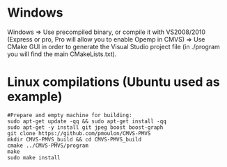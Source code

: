 # Windows
Windows => Use precompiled binary, or compile it with VS2008/2010 (Express or pro, Pro will allow you to enable Opemp in CMVS)
        => Use CMake GUI in order to generate the Visual Studio project file (in ./program you will find the main CMakeLists.txt).

# Linux compilations (Ubuntu used as example)
```
#Prepare and empty machine for building:
sudo apt-get update -qq && sudo apt-get install -qq
sudo apt-get -y install git jpeg boost boost-graph
git clone https://github.com/pmoulon/CMVS-PMVS
mkdir CMVS-PMVS_build && cd CMVS-PMVS_build
cmake ../CMVS-PMVS/program
make
sudo make install
```
